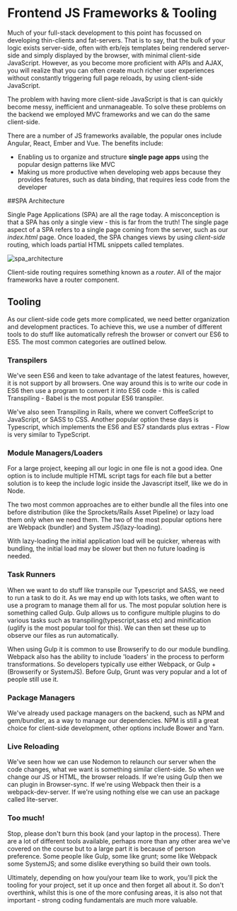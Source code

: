 # Frontend JS Frameworks & Tooling
Much of your full-stack development to this point has focussed on developing thin-clients and fat-servers. That is to say, that the bulk of your logic exists server-side, often with erb/ejs templates being rendered server-side and simply displayed by the browser, with minimal client-side JavaScript. However, as you become more proficient with APIs and AJAX, you will realize that you can often create much richer user experiences without constantly triggering full page reloads, by using client-side JavaScript.

The problem with having more client-side JavaScript is that is can quickly become messy, inefficient and unmanageable. To solve these problems on the backend we employed MVC frameworks and we can do the same client-side.

There are a number of JS frameworks available, the popular ones include Angular, React, Ember and Vue. The benefits include:
* Enabling us to organize and structure **single page apps** using the popular design patterns like MVC
* Making us more productive when developing web apps because they provides features, such as data binding, that requires less code from the developer

##SPA Architecture

Single Page Applications (SPA) are all the rage today. A misconception is that a SPA has only a single view - this is far from the truth!  The single page aspect of a SPA refers to a single page coming from the server, such as our _index.html_ page.  Once loaded, the SPA changes views by using _client-side_ routing, which loads partial HTML snippets called templates.

![spa_architecture](https://cloud.githubusercontent.com/assets/25366/8970635/896c4cce-35ff-11e5-96b2-ef7e62784764.png)

Client-side routing requires something known as a _router_. All of the major frameworks have a router component.

## Tooling
As our client-side code gets more complicated, we need better organization and development practices. To achieve this, we use a number of different tools to do stuff like automatically refresh the browser or convert our ES6 to ES5. The most common categories are outlined below.

### Transpilers

We've seen ES6 and keen to take advantage of the latest features, however, it is not support by all browsers. One way around this is to write our code in ES6 then use a program to convert it into ES6 code - this is called Transpiling - Babel is the most popular ES6 transpiler.

We've also seen Transpiling in Rails, where we convert CoffeeScript to JavaScript, or SASS to CSS. Another popular option these days is Typescript, which implements the ES6 and ES7 standards plus extras - Flow is very similar to TypeScript.


### Module Managers/Loaders
For a large project, keeping all our logic in one file is not a good idea. One option is to include multiple HTML script tags for each file but a better solution is to keep the include logic inside the Javascript itself, like we do in Node.

The two most common approaches are to either bundle all the files into one before distribution (like the Sprockets/Rails Asset Pipeline) or lazy load them only when we need them. The two of the most popular options here are Webpack (bundler) and System JS(lazy-loading).

With lazy-loading the initial application load will be quicker, whereas with bundling, the initial load may be slower but then no future loading is needed.

### Task Runners
When we want to do stuff like transpile our Typescript and SASS, we need to run a task to do it. As we may end up with lots tasks, we often want to use a program to manage them all for us. The most popular solution here is something called Gulp. Gulp allows us to configure multiple plugins to do various tasks such as transpiling(typescript,sass etc) and minification (uglify is the most popular tool for this). We can then set these up to observe our files as run automatically.

When using Gulp it is common to use Browserify to do our module bundling. Webpack also has the ability to include 'loaders' in the process to perform transformations. So developers typically use either Webpack, or Gulp + (Browserify or SystemJS). Before Gulp, Grunt was very popular and a lot of people still use it.

### Package Managers
We've already used package managers on the backend, such as NPM and gem/bundler, as a way to manage our dependencies. NPM is still a great choice for client-side development, other options include Bower and Yarn.

### Live Reloading
We've seen how we can use Nodemon to relaunch our server when the code changes, what we want is something similar client-side. So when we change our JS or HTML, the browser reloads. If we're using Gulp then we can plugin in Browser-sync. If we're using Webpack then their is a webpack-dev-server. If we're using nothing else we can use an package called lite-server.

### Too much!
Stop, please don't burn this book (and your laptop in the process). There are a lot of different tools available, perhaps more than any other area we've covered on the course but to a large part it is because of person preference. Some people like Gulp, some like grunt; some like Webpack some SystemJS; and some dislike everything so build their own tools.

Ultimately, depending on how you/your team like to work, you'll pick the tooling for your project, set it up once and then forget all about it. So don't overthink, whilst this is one of the more confusing areas, it is also not that important - strong coding fundamentals are much more valuable.
